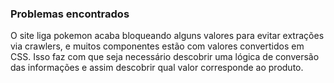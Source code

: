 ### Problemas encontrados

O site liga pokemon acaba bloqueando alguns valores para evitar extrações via crawlers, e muitos componentes estão com valores convertidos em CSS. Isso faz com que seja necessário descobrir uma lógica de conversão das informações e assim descobrir qual valor corresponde ao produto.

